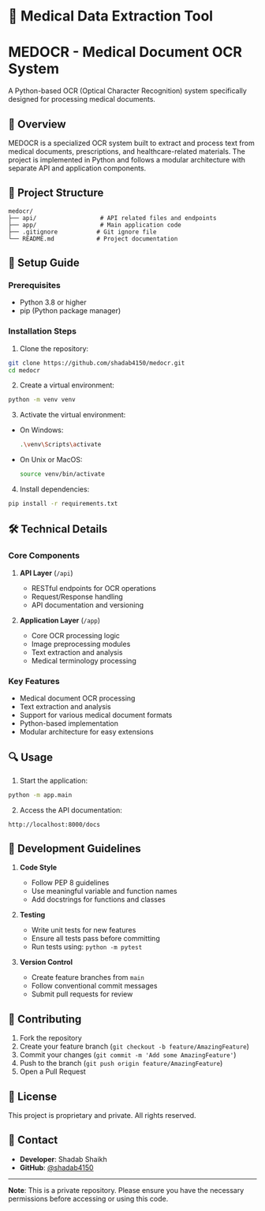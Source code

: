 # 🏥 Medical Data Extraction Tool

# MEDOCR - Medical Document OCR System

A Python-based OCR (Optical Character Recognition) system specifically designed for processing medical documents.

## 🌟 Overview

MEDOCR is a specialized OCR system built to extract and process text from medical documents, prescriptions, and healthcare-related materials. The project is implemented in Python and follows a modular architecture with separate API and application components.

## 🔧 Project Structure

```
medocr/
├── api/                  # API related files and endpoints
├── app/                  # Main application code
├── .gitignore           # Git ignore file
└── README.md            # Project documentation
```

## 🚀 Setup Guide

### Prerequisites

- Python 3.8 or higher
- pip (Python package manager)

### Installation Steps

1. Clone the repository:
```bash
git clone https://github.com/shadab4150/medocr.git
cd medocr
```

2. Create a virtual environment:
```bash
python -m venv venv
```

3. Activate the virtual environment:
- On Windows:
  ```bash
  .\venv\Scripts\activate
  ```
- On Unix or MacOS:
  ```bash
  source venv/bin/activate
  ```

4. Install dependencies:
```bash
pip install -r requirements.txt
```

## 🛠️ Technical Details

### Core Components

1. **API Layer** (`/api`)
   - RESTful endpoints for OCR operations
   - Request/Response handling
   - API documentation and versioning

2. **Application Layer** (`/app`)
   - Core OCR processing logic
   - Image preprocessing modules
   - Text extraction and analysis
   - Medical terminology processing

### Key Features

- Medical document OCR processing
- Text extraction and analysis
- Support for various medical document formats
- Python-based implementation
- Modular architecture for easy extensions

## 🔍 Usage

1. Start the application:
```bash
python -m app.main
```

2. Access the API documentation:
```
http://localhost:8000/docs
```

## 📝 Development Guidelines

1. **Code Style**
   - Follow PEP 8 guidelines
   - Use meaningful variable and function names
   - Add docstrings for functions and classes

2. **Testing**
   - Write unit tests for new features
   - Ensure all tests pass before committing
   - Run tests using: `python -m pytest`

3. **Version Control**
   - Create feature branches from `main`
   - Follow conventional commit messages
   - Submit pull requests for review

## 🤝 Contributing

1. Fork the repository
2. Create your feature branch (`git checkout -b feature/AmazingFeature`)
3. Commit your changes (`git commit -m 'Add some AmazingFeature'`)
4. Push to the branch (`git push origin feature/AmazingFeature`)
5. Open a Pull Request

## 📄 License

This project is proprietary and private. All rights reserved.

## 📮 Contact

- **Developer**: Shadab Shaikh
- **GitHub**: [@shadab4150](https://github.com/shadab4150)

---

**Note**: This is a private repository. Please ensure you have the necessary permissions before accessing or using this code.
